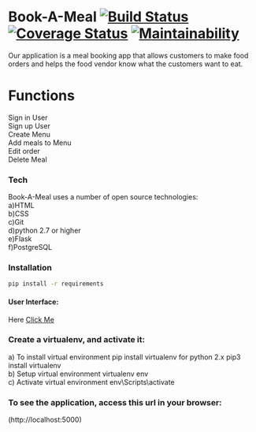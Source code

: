 # Book-A-Meal  [![Build Status](https://travis-ci.org/mutebironald4/Book-A-Meal.svg?branch=master)](https://travis-ci.org/mutebironald4/Book-A-Meal)  [![Coverage Status](https://coveralls.io/repos/github/mutebironald4/Book-A-Meal/badge.svg?branch=develop)](https://coveralls.io/github/mutebironald4/Book-A-Meal?branch=develop)  [![Maintainability](https://api.codeclimate.com/v1/badges/6017bd197aef0cd427f8/maintainability)](https://codeclimate.com/github/mutebironald4/Book-A-Meal/maintainability)


Our application is a meal booking app that allows customers to make food orders and helps the food vendor know what the customers want to eat.





# Functions
Sign in User<br/>
Sign up User<br/>
Create Menu<br/>
Add meals to Menu<br/>
Edit order<br/>
Delete Meal<br/>

### Tech

Book-A-Meal uses a number of open source technologies:<br/>
a)HTML<br/>
b)CSS<br/>
c)Git<br/>
d)python 2.7 or higher</br>
e)Flask<br/>
f)PostgreSQL<br/>

### Installation

```sh
pip install -r requirements
```


####  User Interface:

Here  [Click Me](https://mutebironald4.github.io/index.html)

### Create a virtualenv, and activate it:
a) To install virtual environment pip install virtualenv for python 2.x pip3 install virtualenv<br/>
b) Setup virtual environment virtualenv env<br/>
c) Activate virtual environment env\Scripts\activate<br/>

### To see the application, access this url in your browser:
(http://localhost:5000)




